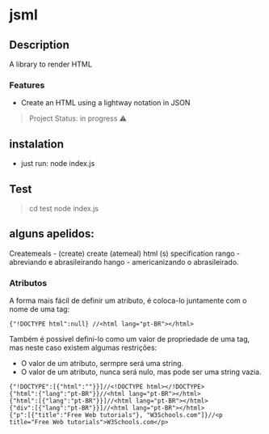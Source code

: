# jsml

## Description
A library to render HTML

### Features

 - Create an HTML using a lightway notation in JSON

 > Project Status: in progress :warning:

 ## instalation
 - just run: node index.js

## Test
> cd test
> node index.js

## alguns apelidos:
Createmeals - (create) create (atemeal) html (s) specification
rango - abreviando e abrasileirando
hango - americanizando o abrasileirado.

### Atributos

A forma mais fácil de definir um atributo, é coloca-lo juntamente com o nome de uma tag:

```
{"!DOCTYPE html":null} //<html lang="pt-BR"></html>
```

Também é possível defini-lo como um valor de propriedade de uma tag, mas neste caso existem algumas restrições:

* O valor de um atributo, sermpre será uma string.
* O valor de um atributo, nunca será nulo, mas pode ser uma string vazia.

```
{"!DOCTYPE":[{"html":""}}]//<!DOCTYPE html></!DOCTYPE>
{"html":{"lang":"pt-BR"}}//<html lang="pt-BR"></html>
{"html":[{"lang":"pt-BR"}}]//<html lang="pt-BR"></html>
{"div":[{"lang":"pt-BR"}}]//<html lang="pt-BR"></html>
{"p":[{"title":"Free Web tutorials"}, "W3Schools.com"]}//<p title="Free Web tutorials">W3Schools.com</p>
```
